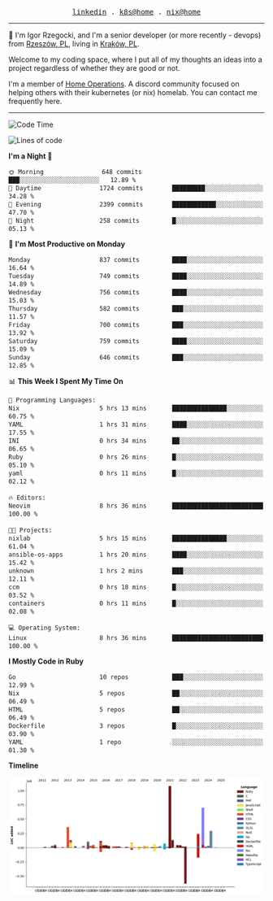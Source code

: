 <p align="center">
  <samp>
    <a href="https://www.linkedin.com/in/ajgon">linkedin</a> .
    <a href="https://github.com/deedee-ops/k8s-gitops">k8s@home</a> .
    <a href="https://github.com/deedee-ops/nixlab">nix@home</a>
  </samp>
</p>

----------------------------------------------------------------

:wave: I'm Igor Rzegocki, and I'm a senior developer (or more recently - devops) from [Rzeszów, PL](https://en.wikipedia.org/wiki/Rzesz%C3%B3w), living in [Kraków, PL](https://en.wikipedia.org/wiki/Krak%C3%B3w).

Welcome to my coding space, where I put all of my thoughts an ideas into a project regardless of whether they are good or not.

I'm a member of [Home Operations](https://discord.gg/home-operations). A discord community focused on helping others with their kubernetes (or nix) homelab. You can contact me frequently here.

----------------------------------------------------------------

<!--START_SECTION:waka-->
![Code Time](http://img.shields.io/badge/Code%20Time-293%20hrs%2013%20mins-blue)

![Lines of code](https://img.shields.io/badge/From%20Hello%20World%20I%27ve%20Written-4.1%20million%20lines%20of%20code-blue)

**I'm a Night 🦉** 

```text
🌞 Morning                648 commits         ███░░░░░░░░░░░░░░░░░░░░░░   12.89 % 
🌆 Daytime                1724 commits        █████████░░░░░░░░░░░░░░░░   34.28 % 
🌃 Evening                2399 commits        ████████████░░░░░░░░░░░░░   47.70 % 
🌙 Night                  258 commits         █░░░░░░░░░░░░░░░░░░░░░░░░   05.13 % 
```
📅 **I'm Most Productive on Monday** 

```text
Monday                   837 commits         ████░░░░░░░░░░░░░░░░░░░░░   16.64 % 
Tuesday                  749 commits         ████░░░░░░░░░░░░░░░░░░░░░   14.89 % 
Wednesday                756 commits         ████░░░░░░░░░░░░░░░░░░░░░   15.03 % 
Thursday                 582 commits         ███░░░░░░░░░░░░░░░░░░░░░░   11.57 % 
Friday                   700 commits         ███░░░░░░░░░░░░░░░░░░░░░░   13.92 % 
Saturday                 759 commits         ████░░░░░░░░░░░░░░░░░░░░░   15.09 % 
Sunday                   646 commits         ███░░░░░░░░░░░░░░░░░░░░░░   12.85 % 
```


📊 **This Week I Spent My Time On** 

```text
💬 Programming Languages: 
Nix                      5 hrs 13 mins       ███████████████░░░░░░░░░░   60.75 % 
YAML                     1 hrs 31 mins       ████░░░░░░░░░░░░░░░░░░░░░   17.55 % 
INI                      0 hrs 34 mins       ██░░░░░░░░░░░░░░░░░░░░░░░   06.65 % 
Ruby                     0 hrs 26 mins       █░░░░░░░░░░░░░░░░░░░░░░░░   05.10 % 
yaml                     0 hrs 11 mins       █░░░░░░░░░░░░░░░░░░░░░░░░   02.12 % 

🔥 Editors: 
Neovim                   8 hrs 36 mins       █████████████████████████   100.00 % 

🐱‍💻 Projects: 
nixlab                   5 hrs 15 mins       ███████████████░░░░░░░░░░   61.04 % 
ansible-os-apps          1 hrs 20 mins       ████░░░░░░░░░░░░░░░░░░░░░   15.42 % 
unknown                  1 hrs 2 mins        ███░░░░░░░░░░░░░░░░░░░░░░   12.11 % 
ccm                      0 hrs 18 mins       █░░░░░░░░░░░░░░░░░░░░░░░░   03.52 % 
containers               0 hrs 11 mins       █░░░░░░░░░░░░░░░░░░░░░░░░   02.08 % 

💻 Operating System: 
Linux                    8 hrs 36 mins       █████████████████████████   100.00 % 
```

**I Mostly Code in Ruby** 

```text
Go                       10 repos            ███░░░░░░░░░░░░░░░░░░░░░░   12.99 % 
Nix                      5 repos             ██░░░░░░░░░░░░░░░░░░░░░░░   06.49 % 
HTML                     5 repos             ██░░░░░░░░░░░░░░░░░░░░░░░   06.49 % 
Dockerfile               3 repos             █░░░░░░░░░░░░░░░░░░░░░░░░   03.90 % 
YAML                     1 repo              ░░░░░░░░░░░░░░░░░░░░░░░░░   01.30 % 
```



**Timeline**

![Lines of Code chart](https://raw.githubusercontent.com/ajgon/ajgon/master/assets/bar_graph.png)


<!--END_SECTION:waka-->
